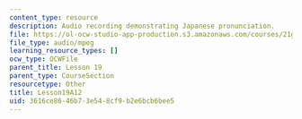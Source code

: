 ```yaml
---
content_type: resource
description: Audio recording demonstrating Japanese pronunciation.
file: https://ol-ocw-studio-app-production.s3.amazonaws.com/courses/21g-504-japanese-iv-spring-2009/3616ce8646b73e548cf9b2e6bcb6bee5_Lesson19A12.mp3
file_type: audio/mpeg
learning_resource_types: []
ocw_type: OCWFile
parent_title: Lesson 19
parent_type: CourseSection
resourcetype: Other
title: Lesson19A12
uid: 3616ce86-46b7-3e54-8cf9-b2e6bcb6bee5
---
```

